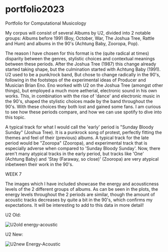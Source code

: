 # portfolio2023
Portfolio for Computational Musicology

My corpus will consist of several Albums by U2, divided into 2 notable groups: Albums before 1991 (Boy, October, War, The Joshua Tree, Rattle and Hum) and albums in the 90's (Achtung Baby, Zooropa, Pop).

The reason I have chosen for this format is the (quite radical at times) disparity between the genres, stylistic choices and contextual meanings between these periods. After the Joshua Tree (1987) this change already started taking shape, but the culmination started with Achtung Baby (1991). U2 used to be a punk/rock band, But chose to change radically in the 90's, following in the footsteps of the experimental ideas of Producer and Musician Brian Eno. Eno worked with U2 on the Joshua Tree (amongst other things), but employed a much more aetherial, electronic sound in his own works. This, in combination with the rise of 'dance' and electronic music in the 90's, shaped the stylistic choices made by the band throughout the 90's. With these choices they both lost and gained some fans. I am curious to see how these periods compare, and how we can use spotify to dive into this topic.

A typical track for what I would call the 'early' period is "Sunday Bloody Sunday" (Joshua Tree). It is a punkrock song of protest, perfectly fitting the themes and feel of their (previous) albums. A typical track for the late period would be "Zooropa" (Zooropa), and experimental track that is especially adverse when compared to 'Sunday Bloody Sunday'. Now, there aren't many atypical tracks in the early period, but tracks like 'One' (Achtung Baby) and 'Stay (Faraway, so close)' (Zooropa) are very atypical inbetween their work in the 90's.

WEEK 7

The images which I have included showcase the energy and acousticness levels of the 2 different groups of albums. As can be seen in the plots, the energy levels throughout the 2 periods are similar, though the amount of acoustic tracks decreases by quite a bit in the 90's, which confirms my expectations. It will be interesting to add to this data in more detail!

U2 Old: 

![U2old energy-acoustic](https://user-images.githubusercontent.com/99725777/220617714-a2aa83cf-9810-4168-8d2c-4c355c7e3937.png)

U2 New: 

![U2new Energy-Acoustic](https://user-images.githubusercontent.com/99725777/220617667-121aa3e2-e691-425a-adfe-d7a2c25ad90a.png)


